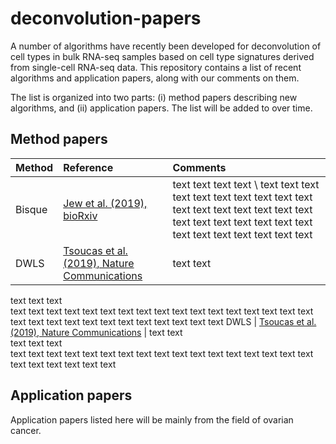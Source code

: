 # deconvolution-papers

A number of algorithms have recently been developed for deconvolution of cell types in bulk RNA-seq samples based on cell type signatures derived from single-cell RNA-seq data. This repository contains a list of recent algorithms and application papers, along with our comments on them.

The list is organized into two parts: (i) method papers describing new algorithms, and (ii) application papers. The list will be added to over time.


## Method papers

Method | Reference | Comments
:---------- | :-------- | :-------
Bisque | [Jew et al. (2019), bioRxiv](https://www.biorxiv.org/content/10.1101/669911v1) | text text text text \ text text text text text text text text text text text text text text text text text text text text text text text text text text text text text text text
DWLS | [Tsoucas et al. (2019), Nature Communications](https://www.nature.com/articles/s41467-019-10802-z) | text text <br>
text text text <br>
text text text text text text text text text text text text text text text text text text text text text text text text text text text text text
DWLS | [Tsoucas et al. (2019), Nature Communications](https://www.nature.com/articles/s41467-019-10802-z) | text text <br>
text text text <br>
text text text text text text text text text text text text text text text text text text text text text text text



## Application papers

Application papers listed here will be mainly from the field of ovarian cancer.

